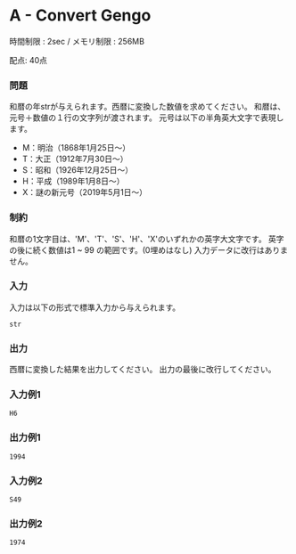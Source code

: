 A - Convert Gengo
====

時間制限 : 2sec / メモリ制限 : 256MB

配点: 40点

### 問題
和暦の年strが与えられます。西暦に変換した数値を求めてください。
和暦は、元号＋数値の１行の文字列が渡されます。
元号は以下の半角英大文字で表現します。

- M：明治（1868年1月25日～）
- T：大正（1912年7月30日～）
- S：昭和（1926年12月25日～）
- H：平成（1989年1月8日～）
- X：謎の新元号（2019年5月1日～）

### 制約
和暦の1文字目は、'M'、'T'、'S'、'H'、'X'のいずれかの英字大文字です。
英字の後に続く数値は1 ~ 99 の範囲です。(0埋めはなし)
入力データに改行はありません。

### 入力
入力は以下の形式で標準入力から与えられます。
```
str
```

### 出力
西暦に変換した結果を出力してください。
出力の最後に改行してください。

### 入力例1
```
H6
```

### 出力例1
```
1994
```

### 入力例2
```
S49
```

### 出力例2
```
1974
```